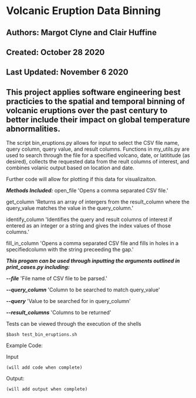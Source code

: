 # Volcanic Eruption Data Binning

## Authors: Margot Clyne and Clair Huffine
## Created: October 28 2020
## Last Updated: November 6 2020

## This project applies software engineering best practicies to the spatial and temporal binning of volcanic eruptions over the past century to better include their impact on global temperature abnormalities. 

The script bin_eruptions.py allows for input to select the CSV file name, query column, query value, and result columns. Functions in my_utils.py are used to search through the file for a specified volcano, date, or latititude (as desired), collects the requested data from the reult columns of interest, and combines volanic output based on location and date. 

Further code will allow for plotting if this data for visualizaiton.

***Methods Included:***
   open_file 'Opens a comma separated CSV file.'
   
   get_column 'Returns an array of intergers from the result_column where the query_value matches the value in the query_column.'
   
   identify_column 'Identifies the query and result columns of interest if entered as an integer or a string and gives the index values of those columns.'

   fill_in_column 'Opens a comma separated CSV file and fills in holes
                   in a specifiedcolumn with the string preceeding the gap.'
                   
                   
***This progam can be used through inputting the arguments outlined in print_cases.py including:*** 

***--file*** 'File name of CSV file to be parsed.'

***--query_column*** 'Column to be searched to match query_value'

***--query*** 'Value to be searched for in query_column'

***--result_columns*** 'Columns to be returned'


Tests can be viewed through the execution of the shells
```
$bash test_bin_eruptions.sh
```
Example Code:

Input
```
(will add code when complete)
```

Output:
```
(will add output when complete)
```